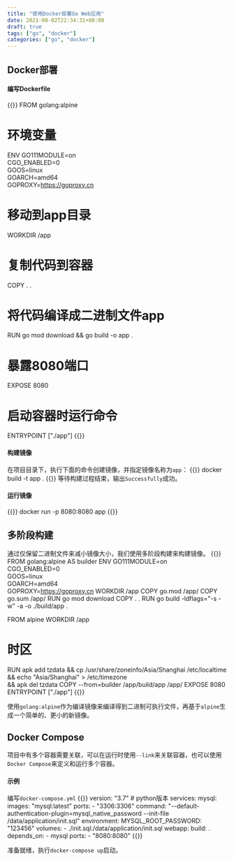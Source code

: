 ```yaml
---
title: "使用Docker部署Go Web应用"
date: 2021-08-02T22:34:31+08:00
draft: true
tags: ["go", "docker"]
categories: ["go", "docker"]
---
```


## Docker部署

#### 编写Dockerfile
{{<highlight dockerfile>}}
FROM golang:alpine
# 环境变量
ENV GO111MODULE=on \
    CGO_ENABLED=0 \
    GOOS=linux \
    GOARCH=amd64 \
    GOPROXY=https://goproxy.cn
# 移动到app目录
WORKDIR /app
# 复制代码到容器
COPY . .
# 将代码编译成二进制文件app
RUN go mod download && go build -o app .
# 暴露8080端口
EXPOSE 8080
# 启动容器时运行命令
ENTRYPOINT ["./app"]
{{</highlight>}}

#### 构建镜像

在项目目录下，执行下面的命令创建镜像，并指定镜像名称为`app`：
{{<highlight bash>}}
docker build -t app .
{{</highlight>}}
等待构建过程结束，输出`Successfully`成功。

#### 运行镜像
{{<highlight bash>}}
docker run -p 8080:8080 app
{{</highlight>}}

## 多阶段构建

通过仅保留二进制文件来减小镜像大小，我们使用多阶段构建来构建镜像。
{{<highlight dockerfile>}}
FROM golang:alpine AS builder
ENV GO111MODULE=on \
    CGO_ENABLED=0 \
    GOOS=linux \
    GOARCH=amd64 \
    GOPROXY=https://goproxy.cn
WORKDIR /app
COPY go.mod /app/
COPY go.sum /app/
RUN go mod download
COPY . .
RUN go build -ldflags="-s -w" -a -o ./build/app .

FROM alpine
WORKDIR /app
# 时区
RUN apk add tzdata && cp /usr/share/zoneinfo/Asia/Shanghai /etc/localtime \
    && echo "Asia/Shanghai" > /etc/timezone \
    && apk del tzdata
COPY --from=builder /app/build/app /app/
EXPOSE 8080
ENTRYPOINT ["./app"]
{{</highlight>}}

使用`golang:alpine`作为编译镜像来编译得到二进制可执行文件，再基于`alpine`生成一个简单的、更小的新镜像。

## Docker Compose

项目中有多个容器需要关联，可以在运行时使用`--link`来关联容器，也可以使用`Docker Compose`来定义和运行多个容器。

#### 示例
编写`docker-compose.yml`
{{<highlight yaml>}}
version: "3.7"  # python版本
services:
	mysql:
		images: "mysql:latest"
		ports:
			- "3306:3306"
		command: "--default-authentication-plugin=mysql_native_password --init-file /data/application/init.sql"
		environment:
			MYSQL_ROOT_PASSWORD: "123456"
		volumes:
			- ./init.sql:/data/application/init.sql
	webapp:
		build: .
		depends_on:
			- mysql
		ports:
			- "8080:8080"
{{</highlight>}}

准备就绪，执行` docker-compose up `启动。
